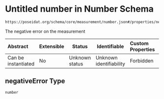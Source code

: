 # Untitled number in Number Schema

```txt
https://poseidat.org/schema/core/measurement/number.json#/properties/negativeError
```

The negative error on the measurement


| Abstract            | Extensible | Status         | Identifiable            | Custom Properties | Additional Properties | Access Restrictions | Defined In                                                                   |
| :------------------ | ---------- | -------------- | ----------------------- | :---------------- | --------------------- | ------------------- | ---------------------------------------------------------------------------- |
| Can be instantiated | No         | Unknown status | Unknown identifiability | Forbidden         | Allowed               | none                | [number.json\*](schemas/core/measurement/number.json "open original schema") |

## negativeError Type

`number`
